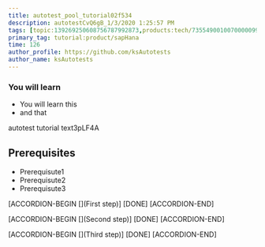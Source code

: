 ```yaml
---
title: autotest_pool_tutorial02f534
description: autotestCvQ6gB_1/3/2020 1:25:57 PM
tags: [topic:139269250608756787992873,products:tech/73554900100700000996,tutorial:experience/advanced]
primary_tag: tutorial:product/sapHana
time: 126
author_profile: https://github.com/ksAutotests
author_name: ksAutotests
---
```

### You will learn
- You will learn this
- and that

autotest tutorial text3pLF4A

## Prerequisites
- Prerequisute1
- Prerequisute2
- Prerequisute3

[ACCORDION-BEGIN [](First step)]
[DONE]
[ACCORDION-END]

[ACCORDION-BEGIN [](Second step)]
[DONE]
[ACCORDION-END]

[ACCORDION-BEGIN [](Third step)]
[DONE]
[ACCORDION-END]

